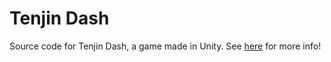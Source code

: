 # Tenjin Dash
Source code for Tenjin Dash, a game made in Unity. 
See [here](https://myrrh.me/games/tenjin/) for more info!
